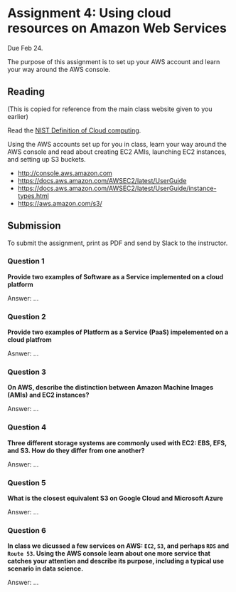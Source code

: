 # Assignment 4: Using cloud resources on Amazon Web Services

Due Feb 24.

The purpose of this assignment is to set up your AWS account and learn your way around the AWS console. 

## Reading  
(This is copied for reference from the main class website given to you earlier)

Read the [NIST Definition of Cloud computing](https://nvlpubs.nist.gov/nistpubs/Legacy/SP/nistspecialpublication800-145.pdf). 

Using the AWS accounts set up for you in class, learn your way around the AWS console and read about creating EC2 AMIs, launching EC2 instances, and setting up S3 buckets. 

* http://console.aws.amazon.com
* https://docs.aws.amazon.com/AWSEC2/latest/UserGuide
* https://docs.aws.amazon.com/AWSEC2/latest/UserGuide/instance-types.html
* https://aws.amazon.com/s3/

## Submission 
To submit the assignment, print as PDF and send by Slack to the instructor. 


### Question 1  
**Provide two examples of Software as a Service implemented on a cloud platform**

Answer: ...

### Question 2
**Provide two examples of Platform as a Service (PaaS) impelemented on a cloud platfrom**

Asnwer: ...

### Question 3
**On AWS, describe the distinction between Amazon Machine Images (AMIs) and EC2 instances?**

Answer: ...

### Question 4
**Three different storage systems are commonly used with EC2: EBS, EFS, and S3. How do they differ from one another?**

Answer: ...

### Question 5 
**What is the closest equivalent S3 on Google Cloud and Microsoft Azure**

Answer: ... 

### Question 6
**In class we dicussed a few services on AWS: `EC2`, `S3`, and perhaps `RDS` and `Route 53`.
Using the AWS console learn about one more service that catches your attention and describe its purpose, including a typical use scenario in data science.**

Answer: ...

